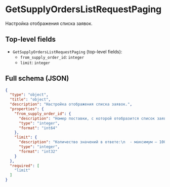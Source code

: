 # GetSupplyOrdersListRequestPaging

Настройка отображения списка заявок.

## Top-level fields
- `GetSupplyOrdersListRequestPaging` (top-level fields):
  - `from_supply_order_id`: `integer`
  - `limit`: `integer`

## Full schema (JSON)
```json
{
  "type": "object",
  "title": "object",
  "description": "Настройка отображения списка заявок.",
  "properties": {
    "from_supply_order_id": {
      "description": "Номер поставки, с которой отобразится список заявок.",
      "type": "integer",
      "format": "int64"
    },
    "limit": {
      "description": "Количество значений в ответе:\n  - максимум — 100,\n  - минимум — 1.\n",
      "type": "integer",
      "format": "int32"
    }
  },
  "required": [
    "limit"
  ]
}
```
